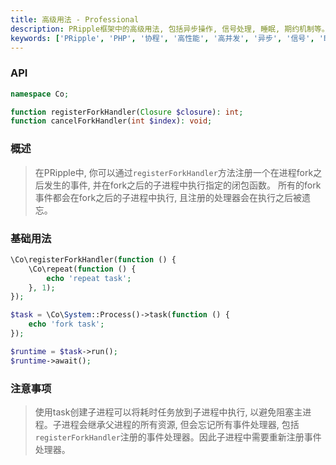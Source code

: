 ```yaml
---
title: 高级用法 - Professional
description: PRipple框架中的高级用法, 包括异步操作, 信号处理, 睡眠, 期约机制等。
keywords: ['PRipple', 'PHP', '协程', '高性能', '高并发', '异步', '信号', '睡眠', '期约']
---
```


### API

```php
namespace Co;

function registerForkHandler(Closure $closure): int;
function cancelForkHandler(int $index): void;
```

### 概述

> 在PRipple中, 你可以通过`registerForkHandler`方法注册一个在进程fork之后发生的事件, 并在fork之后的子进程中执行指定的闭包函数。
> 所有的fork事件都会在fork之后的子进程中执行, 且注册的处理器会在执行之后被遗忘。

### 基础用法

```php
\Co\registerForkHandler(function () {
    \Co\repeat(function () {
        echo 'repeat task';
    }, 1);
});

$task = \Co\System::Process()->task(function () {
    echo 'fork task';
});

$runtime = $task->run();
$runtime->await();
```

### 注意事项

> 使用task创建子进程可以将耗时任务放到子进程中执行, 以避免阻塞主进程。子进程会继承父进程的所有资源,
> 但会忘记所有事件处理器, 包括`registerForkHandler`注册的事件处理器。因此子进程中需要重新注册事件处理器。
